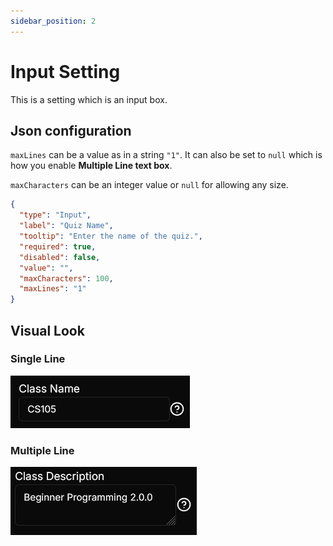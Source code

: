 ```yaml
---
sidebar_position: 2
---
```


# Input Setting
This is a setting which is an input box.

## Json configuration
`maxLines` can be a value as in a string `"1"`. It can also be set to `null` which is how you enable **Multiple Line text box**.

`maxCharacters` can be an integer value or `null` for allowing any size.

```json
{
  "type": "Input",
  "label": "Quiz Name",
  "tooltip": "Enter the name of the quiz.",
  "required": true,
  "disabled": false,
  "value": "",
  "maxCharacters": 100,
  "maxLines": "1"
}
```

## Visual Look
### Single Line
![Framework Diagram](./img/single-line-input.png)
### Multiple Line
![Framework Diagram](./img/multi-line-input.png)